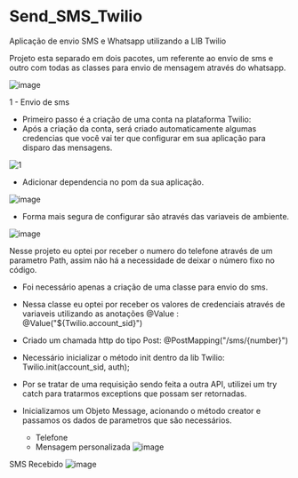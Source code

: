 # Send_SMS_Twilio
Aplicação de envio SMS e Whatsapp utilizando a LIB Twilio


 Projeto esta separado em dois pacotes, um referente ao envio de sms e outro com todas as classes para envio de mensagem através do whatsapp.
 
![image](https://github.com/user-attachments/assets/15ec1638-86a6-48e9-861e-0e88dc573bd1)

1 - Envio de sms
- Primeiro passo é a criação de uma conta na plataforma Twilio:
- Após a criação da conta, será criado automaticamente algumas credencias que você vai ter que configurar em sua aplicação para disparo das mensagens.

![1](https://github.com/user-attachments/assets/83928516-d351-4f10-b8ec-0a3ddc3399d3)

- Adicionar dependencia no pom da sua aplicação.
  
![image](https://github.com/user-attachments/assets/b7df48ba-a0ad-4077-8331-2dce0cb233eb)

  
- Forma mais segura de configurar são através das variaveis de ambiente.
  
![image](https://github.com/user-attachments/assets/b1192915-70ca-4991-9bc6-5e9f751f9999)

Nesse projeto eu optei por receber o numero do telefone através de um parametro Path, assim não há a necessidade de deixar o número fixo no código.
- Foi necessário apenas a criação de uma classe para envio do sms.

- Nessa classe eu optei por receber os valores de credenciais através de variaveis utilizando as anotações @Value : @Value("${Twilio.account_sid}")
- Criado um chamada http do tipo Post: @PostMapping("/sms/{number}")
- Necessário inicializar o método init dentro da lib Twilio:  Twilio.init(account_sid, auth);
- Por se tratar de uma requisição sendo feita a outra API, utilizei um try catch para tratarmos exceptions que possam ser retornadas.
- Inicializamos um Objeto Message, acionando o método creator e passamos os dados de parametros que são necessários.
     - Telefone
     - Mensagem personalizada
![image](https://github.com/user-attachments/assets/9086f20e-1475-4b03-b0de-5c18522859fc)

SMS Recebido
![image](https://github.com/user-attachments/assets/604d048d-b611-4195-aeb7-6d1831a736cd)


